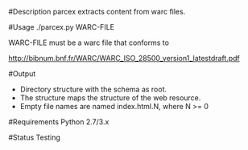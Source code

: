#Description
parcex extracts content from warc files.

#Usage
./parcex.py WARC-FILE

WARC-FILE must be a warc file that conforms to

http://bibnum.bnf.fr/WARC/WARC_ISO_28500_version1_latestdraft.pdf

#Output
- Directory structure with the schema as root.
- The structure maps the structure of the web resource.
- Empty file names are named index.html.N, where N >= 0

#Requirements
Python 2.7/3.x

#Status
Testing
